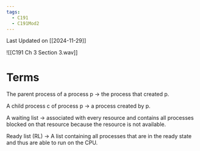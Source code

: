 ```yaml
---
tags:
  - C191
  - C191Mod2
---
```

Last Updated on [[2024-11-29]]

![[C191 Ch 3 Section 3.wav]]

# Terms

The parent process of a process p → the process that created p.

A child process c of process p → a process created by p.

A waiting list → associated with every resource and contains all processes blocked on that resource because the resource is not available.

Ready list (RL) → A list containing all processes that are in the ready state and thus are able to run on the CPU.